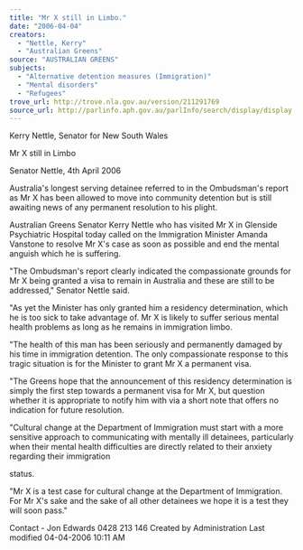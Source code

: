 ```yaml
---
title: "Mr X still in Limbo."
date: "2006-04-04"
creators:
  - "Nettle, Kerry"
  - "Australian Greens"
source: "AUSTRALIAN GREENS"
subjects:
  - "Alternative detention measures (Immigration)"
  - "Mental disorders"
  - "Refugees"
trove_url: http://trove.nla.gov.au/version/211291769
source_url: http://parlinfo.aph.gov.au/parlInfo/search/display/display.w3p;query=Id%3A%22media/pressrel/5Z8J6%22
---
```


 Kerry Nettle, Senator for New South Wales 

 

 Mr X still in Limbo 

 

 Senator Nettle, 4th April 2006   

 Australia's longest serving detainee referred to in the Ombudsman's report as Mr X  has been allowed to move into community detention but is still awaiting news of any  permanent resolution to his plight.    

 Australian Greens Senator Kerry Nettle who has visited Mr X in Glenside Psychiatric  Hospital today called on the Immigration Minister Amanda Vanstone to resolve Mr  X's case as soon as possible and end the mental anguish which he is suffering.    

 "The Ombudsman's report clearly indicated the compassionate grounds for Mr X  being granted a visa to remain in Australia and these are still to be addressed," Senator  Nettle said.    

 "As yet the Minister has only granted him a residency determination, which he is too  sick to take advantage of. Mr X is likely to suffer serious mental health problems as  long as he remains in immigration limbo.    

 "The health of this man has been seriously and permanently damaged by his time in  immigration detention. The only compassionate response to this tragic situation is for  the Minister to grant Mr X a permanent visa.    

 "The Greens hope that the announcement of this residency determination is simply the  first step towards a permanent visa for Mr X, but question whether it is appropriate to  notify him with via a short note that offers no indication for future resolution.    

 "Cultural change at the Department of Immigration must start with a more sensitive  approach to communicating with mentally ill detainees, particularly when their mental  health difficulties are directly related to their anxiety regarding their immigration 

 status.    

 "Mr X is a test case for cultural change at the Department of Immigration. For Mr X's  sake and the sake of all other detainees we hope it is a test they will soon pass."    

 Contact - Jon Edwards 0428 213 146   Created by Administration   Last modified 04-04-2006 10:11 AM    

